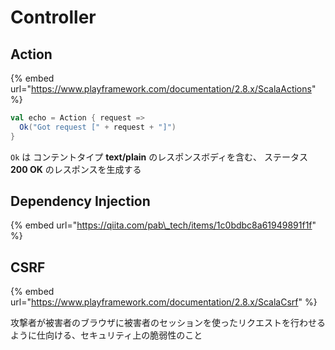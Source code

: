 # Controller

## Action

{% embed url="https://www.playframework.com/documentation/2.8.x/ScalaActions" %}

```scala
val echo = Action { request =>
  Ok("Got request [" + request + "]")
}
```

`Ok` は コンテントタイプ **text/plain** のレスポンスボディを含む、 ステータス **200 OK** のレスポンスを生成する

## Dependency Injection

{% embed url="https://qiita.com/pab\_tech/items/1c0bdbc8a61949891f1f" %}

## CSRF

{% embed url="https://www.playframework.com/documentation/2.8.x/ScalaCsrf" %}

攻撃者が被害者のブラウザに被害者のセッションを使ったリクエストを行わせるように仕向ける、セキュリティ上の脆弱性のこと



